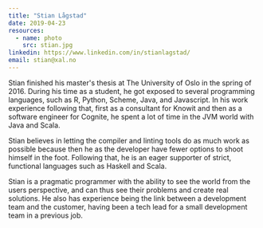 ```yaml
---
title: "Stian Lågstad"
date: 2019-04-23
resources:
  - name: photo
    src: stian.jpg
linkedin: https://www.linkedin.com/in/stianlagstad/
email: stian@xal.no
---
```


Stian finished his master's thesis at The University of Oslo in the spring of
2016. During his time as a student, he got exposed to several programming
languages, such as R, Python, Scheme, Java, and Javascript. In his work
experience following that, first as a consultant for Knowit and then as a
software engineer for Cognite, he spent a lot of time in the JVM world with
Java and Scala.

Stian believes in letting the compiler and linting tools do as much work as
possible because then he as the developer have fewer options to shoot himself
in the foot. Following that, he is an eager supporter of strict, functional
languages such as Haskell and Scala.

Stian is a pragmatic programmer with the ability to see the world from the
users perspective, and can thus see their problems and create real solutions.
He also has experience being the link between a development team and the
customer, having been a tech lead for a small development team in a previous
job.

